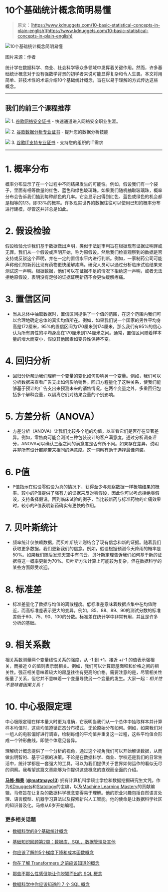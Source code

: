 # 10个基础统计概念简明易懂

> 原文：[https://www.kdnuggets.com/10-basic-statistical-concepts-in-plain-english](https://www.kdnuggets.com/10-basic-statistical-concepts-in-plain-english)

![10个基础统计概念简明易懂](../Images/c8548e744fe68e3e5fe24148dbc3556e.png)

图片来源：作者

统计学在数据科学、商业、社会科学等众多领域中发挥着关键作用。然而，许多基础统计概念对于没有强数学背景的初学者来说可能显得复杂和令人生畏。本文将用简单、非技术性的术语介绍10个基础统计概念，旨在以易于理解的方式传达这些概念。

* * *

## 我们的前三个课程推荐

![](../Images/0244c01ba9267c002ef39d4907e0b8fb.png) 1\. [谷歌网络安全证书](https://www.kdnuggets.com/google-cybersecurity) - 快速通道进入网络安全职业生涯。

![](../Images/e225c49c3c91745821c8c0368bf04711.png) 2\. [谷歌数据分析专业证书](https://www.kdnuggets.com/google-data-analytics) - 提升您的数据分析技能

![](../Images/0244c01ba9267c002ef39d4907e0b8fb.png) 3\. [谷歌IT支持专业证书](https://www.kdnuggets.com/google-itsupport) - 支持您的组织的IT需求

* * *

# 1\. 概率分布

概率分布显示了在一个过程中不同结果发生的可能性。例如，假设我们有一个袋子，里面有相等数量的红色、蓝色和绿色玻璃珠。如果我们随机抽取玻璃珠，概率分布会告诉我们抽到每种颜色的几率。它会显示出得到红色、蓝色或绿色的机会都是相等的1/3，即33%的概率。许多现实世界的数据往往可以使用已知的概率分布进行建模，尽管这并非总是如此。

# 2\. 假设检验

假设检验允许我们基于数据做出声明，类似于法庭审判旨在根据现有证据证明罪或无罪。我们从一个假设或声明开始，称为原假设。然后我们检查观察到的数据是否支持或反驳这个声明，并在一定的置信水平内进行判断。例如，一家制药公司可能声称他们的新药比现有药物更快缓解疼痛。研究人员可以通过分析临床试验结果来测试这一声明。根据数据，他们可以在证据不足的情况下拒绝这一声明，或者无法拒绝原假设，表明没有足够的证据证明新药不会更快缓解疼痛。

# 3\. 置信区间

-   当从总体中抽取数据时，置信区间提供了一个值的范围，在这个范围内我们可以合理地确定总体的真实均值所在。例如，如果我们说一个国家的男性平均身高是172厘米，95%的置信区间为170厘米到174厘米，那么我们有95%的信心认为所有男性的平均身高在170厘米到174厘米之间。通常，置信区间随着样本量的增大而变小，假设其他因素如变异性保持不变。

# 4\. 回归分析

-   回归分析帮助我们理解一个变量的变化如何影响另一个变量。例如，我们可以分析数据来查看广告支出如何影响销售。回归方程量化了这种关系，使我们能够基于预计的广告支出来预测未来的销售情况。在两个变量之外，多重回归包括多个解释变量，以隔离它们对结果变量的个别影响。

# 5\. 方差分析（ANOVA）

-   方差分析（ANOVA）让我们比较多个组的均值，以查看它们是否存在显著差异。例如，零售商可能会测试三种包装设计的客户满意度。通过分析调查评分，ANOVA可以确认三组之间的满意度是否有所不同。如果存在差异，说明并非所有设计都能带来相同的满意度。这一洞察有助于选择最佳包装。

# 6\. P值

-   P值指示在假设零假设为真的情况下，获得至少与观察数据一样极端结果的概率。较小的P值提供了强有力的证据来反对零假设，因此你可以考虑拒绝零假设，支持备择假设。回到临床试验的例子，当比较新药与标准药物的止痛效果时，较小的P值表明新药确实有更快的作用。

# 7\. 贝叶斯统计

-   频率统计仅依赖数据，而贝叶斯统计则结合了现有信念和新的证据。随着我们获取更多数据，我们更新我们的信念。例如，假设根据预测今天降雨的概率是50%。如果我们随后发现天空中有乌云，贝叶斯定理告诉我们如何基于新的证据将这一概率更新为70%。贝叶斯方法计算上可能较为复杂，但在数据科学的某些方面颇受欢迎。

# 8\. 标准差

-   标准差量化了数据与均值的离散程度。低标准差意味着数据点集中在均值附近，而高标准差表示更大的变异。例如，85、88、89、90的测试分数的标准差低于60、75、90、100的分数。标准差在统计学中非常有用，并且是许多分析的基础。

# 9\. 相关系数

相关系数测量两个变量线性关系的强度，从 -1 到 +1。接近 +/-1 的值表示强相关，而接近 0 的值则表示弱相关。例如，我们可以计算房屋面积和价格之间的相关性。强正相关意味着较大的房屋往往有更高的价格。需要注意的是，尽管相关性衡量了关系，但它并不意味着一个变量导致另一个变量的发生。大家一起：*相关性不意味着因果关系！*

# 10\. 中心极限定理

中心极限定理在样本量大时更为准确，它表明当我们从一个总体中抽取样本并计算样本均值时，这些均值遵循正态分布模式，无论原始分布如何。例如，如果我们对一组人的电影偏好进行调查，绘制每组的平均值并重复这一过程，这些平均值会形成一个钟形曲线，即使个体意见各异。

理解统计概念提供了一个分析的视角，通过这个视角我们可以开始解读数据，从而做出明智的、基于证据的决策。不论是在数据科学、商业、学校还是我们的日常生活中，统计学都是一套强大的工具，可以为我们提供关于世界如何运作的看似无尽的洞察。我希望这篇文章能够为你提供这些概念的直观而全面的介绍。

[](https://www.linkedin.com/in/mattmayo13/)****[马修·梅奥](https://www.kdnuggets.com/wp-content/uploads/./profile-pic.jpg)**** ([**@mattmayo13**](https://twitter.com/mattmayo13)) 拥有计算机科学硕士学位和数据挖掘研究生文凭。作为[KDnuggets](https://www.kdnuggets.com/)和[Statology](https://www.statology.org/)的主编，以及[Machine Learning Mastery](https://machinelearningmastery.com/)的贡献编辑，马修旨在让复杂的数据科学概念变得易于理解。他的职业兴趣包括自然语言处理、语言模型、机器学习算法以及探索新兴人工智能。他的使命是让数据科学社区的知识普及化。马修从6岁开始编程。

### 更多相关话题

+   [数据科学的8个基础统计概念](https://www.kdnuggets.com/2020/06/8-basic-statistics-concepts.html)

+   [基础知识回顾第2周：数据库、SQL、数据管理及其他](https://www.kdnuggets.com/back-to-basics-week-2-database-sql-data-management-and-statistical-concepts)

+   [你应该了解的5个梯度下降和成本函数概念](https://www.kdnuggets.com/2020/05/5-concepts-gradient-descent-cost-function.html)

+   [你在了解 Transformers 之前应该知道的概念](https://www.kdnuggets.com/2023/01/concepts-know-getting-transformer.html)

+   [那些不那么性感但能让你脱颖而出的 SQL 概念](https://www.kdnuggets.com/2022/02/not-so-sexy-sql-concepts-stand-out.html)

+   [数据科学中你应该知道的 7 个 SQL 概念](https://www.kdnuggets.com/2022/11/7-sql-concepts-needed-data-science.html)
